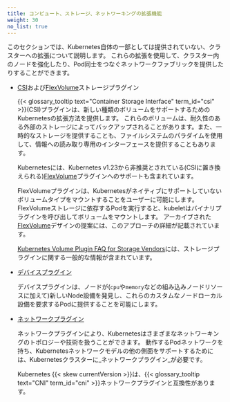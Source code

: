 ```yaml
---
title: コンピュート、ストレージ、ネットワーキングの拡張機能
weight: 30
no_list: true
---
```


このセクションでは、Kubernetes自体の一部としては提供されていない、クラスターへの拡張について説明します。
これらの拡張を使用して、クラスター内のノードを強化したり、Pod同士をつなぐネットワークファブリックを提供したりすることができます。

* [CSI](/ja/docs/concepts/storage/volumes/#csi)および[FlexVolume](/ja/docs/concepts/storage/volumes/#flexvolume)ストレージプラグイン

  {{< glossary_tooltip text="Container Storage Interface" term_id="csi" >}}(CSI)プラグインは、新しい種類のボリュームをサポートするためのKubernetesの拡張方法を提供します。
  これらのボリュームは、耐久性のある外部のストレージによってバックアップされることがあります。また、一時的なストレージを提供することも、ファイルシステムのパラダイムを使用して、情報への読み取り専用のインターフェースを提供することもあります。

  Kubernetesには、Kubernetes v1.23から非推奨とされている(CSIに置き換えられる)[FlexVolume](/docs/concepts/storage/volumes/#flexvolume)プラグインへのサポートも含まれています。

  FlexVolumeプラグインは、Kubernetesがネイティブにサポートしていないボリュームタイプをマウントすることをユーザーに可能にします。
  FlexVolumeストレージに依存するPodを実行すると、kubeletはバイナリプラグインを呼び出してボリュームをマウントします。
  アーカイブされた[FlexVolume](https://git.k8s.io/design-proposals-archive/storage/flexvolume-deployment.md)デザインの提案には、このアプローチの詳細が記載されています。

  [Kubernetes Volume Plugin FAQ for Storage Vendors](https://github.com/kubernetes/community/blob/master/sig-storage/volume-plugin-faq.md#kubernetes-volume-plugin-faq-for-storage-vendors)には、ストレージプラグインに関する一般的な情報が含まれています。

* [デバイスプラグイン](/docs/concepts/extend-kubernetes/compute-storage-net/device-plugins/)

  デバイスプラグインは、ノードが(`cpu`や`memory`などの組み込みノードリソースに加えて)新しいNode設備を発見し、これらのカスタムなノードローカル設備を要求するPodに提供することを可能にします。

* [ネットワークプラグイン](/docs/concepts/extend-kubernetes/compute-storage-net/network-plugins/)

  ネットワークプラグインにより、Kubernetesはさまざまなネットワーキングのトポロジーや技術を扱うことができます。
  動作するPodネットワークを持ち、Kubernetesネットワークモデルの他の側面をサポートするためには、Kubernetesクラスターに_ネットワークプラグイン_が必要です。

  Kubernetes {{< skew currentVersion >}}は、{{< glossary_tooltip text="CNI" term_id="cni" >}}ネットワークプラグインと互換性があります。
